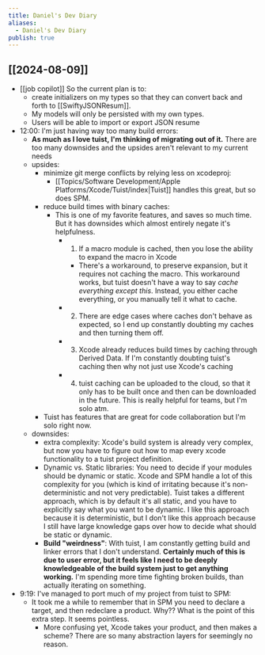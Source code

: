 ```yaml
---
title: Daniel's Dev Diary
aliases:
  - Daniel's Dev Diary
publish: true
---
```

## [[2024-08-09]]

- [[job copilot]] So the current plan is to:
	- create initializers on my types so that they can convert back and forth to [[SwiftyJSONResum]]. 
	- My models will only be persisted with my own types. 
	- Users will be able to import or export JSON resume
- 12:00: I'm just having way too many build errors: 
	- **As much as I love tuist, I'm thinking of migrating out of it.** There are too many downsides and the upsides aren't relevant to my current needs
	- upsides: 
		- minimize git merge conflicts by relying less on xcodeproj: 
			- [[Topics/Software Development/Apple Platforms/Xcode/Tuist/index|Tuist]] handles this great, but so does SPM. 
		- reduce build times with binary caches: 
			- This is one of my favorite features, and saves so much time. But it has downsides which almost entirely negate it's helpfulness. 
				- 1. If a macro module is cached, then you lose the ability to expand the macro in Xcode
					- There's a workaround, to preserve expansion, but it requires not caching the macro. This workaround works, but tuist doesn't have a way to say *cache everything except this*. Instead, you either cache everything, or you manually tell it what to cache. 
				- 2. There are edge cases where caches don't behave as expected, so I end up constantly doubting my caches and then turning them off. 
				- 3. Xcode already reduces build times by caching through Derived Data. If I'm constantly doubting tuist's caching then why not just use Xcode's caching
				- 4. tuist caching can be uploaded to the cloud, so that it only has to be built once and then can be downloaded in the future. This is really helpful for teams, but I'm solo atm. 
		- Tuist has features that are great for code collaboration but I'm solo right now.
	- downsides: 
		- extra complexity: Xcode's build system is already very complex, but now you have to figure out how to map every xcode functionality to a tuist project definition.
		- Dynamic vs. Static libraries: You need to decide if your modules should be dynamic or static. Xcode and SPM handle a lot of this complexity for you (which is kind of irritating because it's non-deterministic and not very predictable). Tuist takes a different approach, which is by default it's all static, and you have to explicitly say what you want to be dynamic. I like this approach because it is deterministic, but I don't like this approach because I still have large knowledge gaps over how to decide what should be static or dynamic. 
		- **Build "weirdness"**: With tuist, I am constantly getting build and linker errors that I don't understand. **Certainly much of this is due to user error, but it feels like I need to be deeply knowledgeable of the build system just to get anything working.** I'm spending more time fighting broken builds, than actually iterating on something. 
- 9:19: I've managed to port much of my project from tuist to SPM: 
	- It took me a while to remember that in SPM you need to declare a target, and then redeclare a product. Why?? What is the point of this extra step. It seems pointless. 
		- More confusing yet, Xcode takes your product, and then makes a scheme? There are so many abstraction layers for seemingly no reason. 